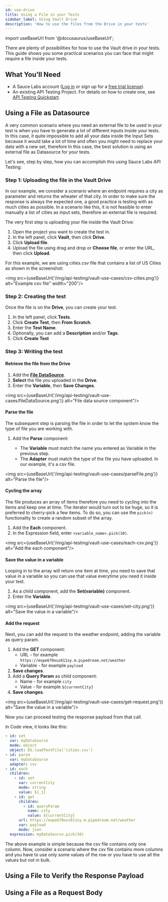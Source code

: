 ```yaml
---
id: use-drive
title: Using a File in your Tests
sidebar_label: Using Vault Drive
description: 'How to use the files from the Drive in your tests'
---
```


import useBaseUrl from '@docusaurus/useBaseUrl';

There are plenty of possibilities for how to use the Vault drive in your tests. This guide shows you some practical scenarios you can face that might require a file inside your tests.

## What You'll Need

- A Sauce Labs account ([Log in](https://accounts.saucelabs.com/am/XUI/#login/) or sign up for a [free trial license](https://saucelabs.com/sign-up)).
- An existing API Testing Project. For details on how to create one, see [API Testing Quickstart](/api-testing/quickstart/).

## Using a File as Datasource

A very common scenario where you need an external file to be used in your test is when you have to generate a lot of different inputs inside your tests. In this case, it quite impossible to add all your data inside the Input Sets because it would take a lot of time and often you might need to replace your data with a new set, therefore
In this case, the best solution is using an external file as Datasource for your tests.

Let's see, step by step, how you can accomplish this using Sauce Labs API Testing:

### Step 1: Uploading the file in the Vault Drive

In our example, we consider a scenario where an endpoint requires a city as parameter and returns the wheater of that city. In order to make sure the response is always the expected one, a good practice is testing with as much cities as possible. In a scenario like this, it is not feasible to enter manually a list of cities as input sets, therefore an external file is required.

The very first step is uploading your file inside the Vault Drive:

1. Open the project you want to create the test in.
1. In the left panel, click **Vault**, then click **Drive**.
1. Click **Upload file**.
1. Upload the file using drag and drop or **Choose file**, or enter the URL, then click **Upload**.

For this example, we are using _cities.csv_ file that contains a list of US Cities as shown in the screenshot:

<img src={useBaseUrl('/img/api-testing/vault-use-cases/csv-cities.png')} alt="Example csv file" width="200"/>

### Step 2: Creating the test

Once the file is on the **Drive**, you can create your test.

1. In the left panel, click **Tests**.
1. Click **Create Test**, then **From Scratch**.
1. Enter the **Test Name**.
1. Optionally, you can add a **Description** and/or **Tags**.
1. Click **Create Test**

### Step 3: Writing the test

#### Retrieve the file from the Drive

1. Add the [**File DataSource**](/api-testing/composer/io-components/#file-datasource).
1. **Select** the file you uploaded in the **Drive**.
1. Enter the **Variable**, then **Save Changes**.

<img src={useBaseUrl('/img/api-testing/vault-use-cases/fileDataSource.png')} alt="File data source component"/>

#### Parse the file

The subsequent step is parsing the file in order to let the system know the type of file you are working with.

1. Add the **Parse** component:

   - The **Variable** must match the name you entered as Variable in the previous step.
   - The **Adapter** must match the type of the file you have uploaded. In our example, it's a csv file.

<img src={useBaseUrl('/img/api-testing/vault-use-cases/parseFile.png')} alt="Parse the file"/>

#### Cycling the array

The file produces an array of items therefore you need to cycling into the items and keep one at time. The iterator would turn out to be huge, so it is preferred to cherry-pick a few items. To do so, you can use the `pick(n)` functionality to create a random subset of the array.

1. Add the **Each** component.
1. In the Expression field, enter `<variable_name>.pick(10)`.

<img src={useBaseUrl('/img/api-testing/vault-use-cases/each-csv.png')} alt="Add the each component"/>

#### Save the value in a variable

Looping in to the array will return one item at time, you need to save that value in a variable so you can use that value everytime you need it inside your test.

1. As a child component, add the **Set(variable)** component.
1. Enter the **Variable**.

<img src={useBaseUrl('/img/api-testing/vault-use-cases/set-city.png')} alt="Save the value in a variable"/>

#### Add the request

Next, you can add the request to the weather endpoint, adding the variable as query param.

1. Add the **GET** component:
   - URL - for example `https://eope670ouz611xy.m.pipedream.net/weather`
   - Variable - for example `payload`
1. **Save changes**.
1. Add a **Query Param** as child component:
   - Name - for example `city`
   - Value - for example `${currentCity}`
1. **Save changes**.

<img src={useBaseUrl('/img/api-testing/vault-use-cases/get-request.png')} alt="Save the value in a variable"/>

Now you can proceed testing the response payload from that call.

In Code view, it looks like this:

```yaml
- id: set
  var: myDataSource
  mode: object
  object: DS.loadTextFile('cities.csv')
- id: parse
  var: myDataSource
  adapter: csv
- id: each
  children:
    - id: set
      var: currentCity
      mode: string
      value: ${_1}
    - id: get
      children:
        - id: queryParam
          name: city
          value: ${currentCity}
      url: https://eope670ouz611xy.m.pipedream.net/weather
      var: payload
      mode: json
  expression: myDataSource.pick(10)
```

The above example is simple because the csv file contains only one column.
Now, consider a scenario where the csv file contains more columns and you have to use only some values of the row or you have to use all the values but not in bulk.

<!--
### Step 1: Uploading the file in the Vault Drive

For this new example, we consider a scenario where an endpoint requires a city as parameter and returns the wheater of that city. In order to make sure the response is always the expected one, a good practice is testing with as much cities as possible. In a scenario like this, it is not feasible to enter manually a list of cities as input sets, therefore an external file is required.

The very first step is uploading your file inside the Vault Drive:

1. Open the project you want to create the test in.
1. In the left panel, click **Vault**, then click **Drive**.
1. Click **Upload file**.
1. Upload the file using drag and drop or **Choose file**, or enter the URL, then click **Upload**.

For this example, we are using _cities.csv_ file that contains a list of US Cities as shown in the screenshot:

<img src={useBaseUrl('/img/api-testing/vault-use-cases/csv-cities.png')} alt="Example csv file" width="200"/>

### Step 2: Creating the test

Once the file is on the **Drive**, you can create your test.

1. In the left panel, click **Tests**.
1. Click **Create Test**, then **From Scratch**.
1. Enter the **Test Name**.
1. Optionally, you can add a **Description** and/or **Tags**.
1. Click **Create Test**

### Step 3: Writing the test

#### Retrieve the file from the Drive

1. Add the [**File DataSource**](/api-testing/composer/io-components/#file-datasource).
1. **Select** the file you uploaded in the **Drive**.
1. Enter the **Variable**, then **Save Changes**.

<img src={useBaseUrl('/img/api-testing/vault-use-cases/fileDataSource.png')} alt="File data source component"/>

#### Parse the file

The subsequent step is parsing the file in order to let the system know the type of file you are working with.

1. Add the **Parse** component:

   - The **Variable** must match the name you entered as Variable in the previous step.
   - The **Adapter** must match the type of the file you have uploaded. In our example, it's a csv file.

<img src={useBaseUrl('/img/api-testing/vault-use-cases/parseFile.png')} alt="Parse the file"/>

#### Cycling the array

The file produces an array of items therefore you need to cycling into the items and keep one at time. The iterator would turn out to be huge, so it is preferred to cherry-pick a few items. To do so, you can use the `pick(n)` functionality to create a random subset of the array.

1. Add the **Each** component.
1. In the Expression field, enter `<variable_name>.pick(10)`.

<img src={useBaseUrl('/img/api-testing/vault-use-cases/each-csv.png')} alt="Add the each component"/>

#### Save the value in a variable

Looping in to the array will return one item at time, you need to save that value in a variable so you can use that value everytime you need it inside your test.

1. As a child component, add the **Set(variable)** component.
1. Enter the **Variable**.

<img src={useBaseUrl('/img/api-testing/vault-use-cases/set-city.png')} alt="Save the value in a variable"/>

#### Add the request

Next, you can add the request to the weather endpoint, adding the variable as query param.

1. Add the **GET** component:
   - URL - for example `https://eope670ouz611xy.m.pipedream.net/weather`
   - Variable - for example `payload`
1. **Save changes**.
1. Add a **Query Param** as child component:
   - Name - for example `city`
   - Value - for example `${currentCity}`
1. **Save changes**.

<img src={useBaseUrl('/img/api-testing/vault-use-cases/get-request.png')} alt="Save the value in a variable"/>

Now you can proceed testing the response payload from that call.

In Code view, it looks like this:
```yaml
- id: set
  var: myDataSource
  mode: object
  object: DS.loadTextFile('cities.csv')
- id: parse
  var: myDataSource
  adapter: csv
- id: each
  children:
    - id: set
      var: currentCity
      mode: string
      value: ${_1}
    - id: get
      children:
        - id: queryParam
          name: city
          value: ${currentCity}
      url: https://eope670ouz611xy.m.pipedream.net/weather
      var: payload
      mode: json
  expression: myDataSource.pick(10)
``` -->

## Using a File to Verify the Response Payload

## Using a File as a Request Body
